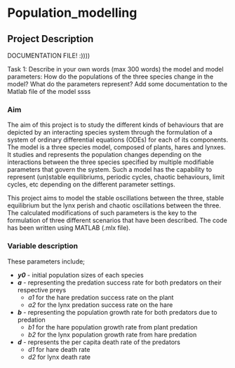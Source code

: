 # Population_modelling
## Project Description

DOCUMENTATION FILE! :))))

Task 1: Describe in your own words (max 300 words) the model and model parameters: How do the populations of the three species change in the model? What do the parameters represent? Add some documentation to the Matlab file of the model
ssss

### Aim 
The aim of this project is to study the different kinds of behaviours that are depicted by an interacting species system through the formulation of a system of ordinary differential equations (ODEs) for each of its components. The model is a three species model, composed of plants, hares and lynxes. It studies and represents the population changes depending on the interactions between the three species specified by multiple modifiable parameters that govern the system. Such a model has the capability to represent (un)stable equilibriums, periodic cycles, chaotic behaviours, limit cycles, etc depending on the different parameter settings. 

This project aims to model the stable oscillations between the three, stable equilibrium but the lynx perish and chaotic oscillations between the three. The calculated modifications of such parameters is the key to the formulation of three different scenarios that have been described. The code has been written using MATLAB (.mlx file). 

### Variable description
These parameters include; 
* ***y0*** - initial population sizes of each species
* ***a*** - representing the predation success rate for both predators on their respective preys
  - *a1* for the hare predation success rate on the plant
  - *a2* for the lynx predation success rate on the hare 
* ***b*** - representing the population growth rate for both predators due to predation 
  - *b1* for the hare population growth rate from plant predation
  - *b2* for the lynx population growth rate from hare predation
* ***d*** - represents the per capita death rate of the predators
  - *d1* for hare death rate
  - *d2* for lynx death rate

